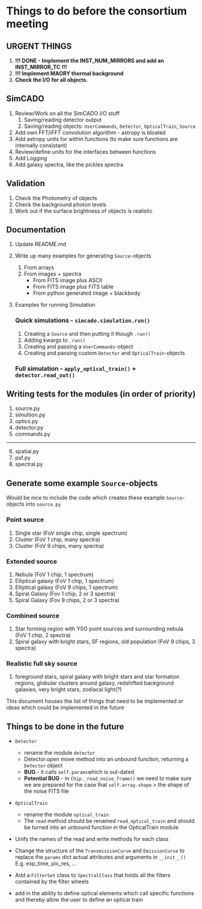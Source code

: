 # Things to do before the consortium meeting


## URGENT THINGS
1. **!!! DONE - Implement the INST_NUM_MIRRORS and add an INST_MIRROR_TC !!!**
1. **!!! Implement MAORY thermal background**
1. **Check the I/O for all objects.**



## SimCADO
1. Review/Work on all the SimCADO I/O stuff
    1. Saving/reading detector output
    2. Saving/reading objects: `UserCommands`, `Detector`, `OpticalTrain`, `Source`
2. Add own FFT/iFFT convolution algorithm - astropy is bloated
2. Add astropy units for within functions (to make sure functions are internally consistant)
3. Review/define units for the interfaces between functions
4. Add Logging
5. Add galaxy spectra, like the pickles spectra



## Validation
1. Check the Photometry of objects
2. Check the background photon levels
3. Work out if the surface brightness of objects is realistic



## Documentation
1. Update README.md
2. Write up many examples for generating `Source`-objects
    1. From arrays
    2. From images + spectra
        * From FITS image plus ASCII
        * From FITS image plus FITS table
        * From python generated image + blackbody 

3. Examples for running Simulation

    ### Quick simulations - `simcado.simulation.run()`
    1. Creating a `Source` and then putting it though `.run()`
    2. Adding kwargs to `.run()`
    3. Creating and passing a `UserCommands`-object
    4. Creating and passing custom `Detector` and `OpticalTrain`-objects

	### Full simulation - `apply_optical_train()` + `detector.read_out()` 
    


## Writing tests for the modules (in order of priority)

1. source.py
2. simultion.py
3. optics.py
4. detector.py
5. commands.py
---
6. spatial.py
7. psf.py
8. spectral.py




## Generate some example `Source`-objects
Would be nice to include the code which creates these example `Source`-objects into `source.py`

### Point source 
1. Single star (FoV single chip, single spectrum)
2. Cluster (FoV 1 chip, many spectra)
3. Cluster (FoV 9 chips, many spectra)

### Extended source
1. Nebula (FoV 1 chip, 1 spectrum)
2. Elliptical galaxy (FoV 1 chip, 1 spectrum)
3. Elliptical galaxy (FoV 9 chips, 1 spectrum)
4. Spiral Galaxy (Fov 1 chip, 2 or 3 spectra)
5. Spiral Galaxy (Fov 9 chips, 2 or 3 spectra)
 
### Combined source
1. Star forming region with YSO point sources and surrounding nebula (FoV 1 chip, 2 spectra)
2. Spiral galaxy with bright stars, SF regions, old population (FoV 9 chips, 3 spectra)

### Realistic full sky source
1. foreground stars, spiral galaxy with bright stars and star formation regions, globular clusters around galaxy, redshifted background galaxies, very bright stars, zodiacal light(?)



This document houses the list of things that need to be implemented or ideas which could be implemented in the future

## Things to be done in the future

+ `Detector`
	+ rename the module `detector`
	+ Detector.open move method into an unbound function, returning a `Detector` object
	+ **BUG** - it calls `self.params`which is out-dated
	+ **Potential BUG** - in `Chip._read_noise_frame()` we need to make sure we are prepared for the case that `self.array.shape` > the shape of the noise FITS file

+ `OpticalTrain`	
	+ rename the module `optical_train`
	+ The `read` method should be renamed `read_optical_train` and should be turned into an unbound function in the OpticalTrain module




+ Unify the names of the read and write methods for each class
+ Change the structure of the `TransmissionCurve` and `EmissionCurve` to replace the `params` dict actual attributes and arguments in `__init__()` E.g. exp_time, pix_res, ...
+ Add a `FilterSet` class to `SpectralClass` that holds all the filters contained by the filter wheels
+ add in the ability to define optical elements which call specific functions and thereby allow the user to define an optical train







